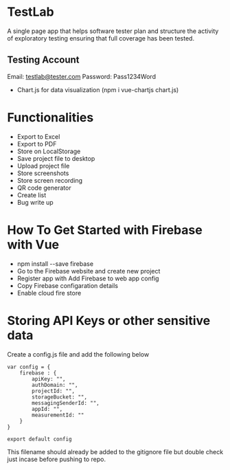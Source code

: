 # TestLab
A single page app that helps software tester plan and structure the activity of exploratory testing ensuring that full coverage has been tested.

## Testing Account
Email: testlab@tester.com
Password: Pass1234Word

- Chart.js for data visualization  (npm i vue-chartjs chart.js)



# Functionalities
- Export to Excel
- Export to PDF
- Store on LocalStorage
- Save project file to desktop
- Upload project file
- Store screenshots
- Store screen recording
- QR code generator  
- Create list
- Bug write up


# How To Get Started with Firebase with Vue
- npm install --save firebase
- Go to the Firebase website and create new project 
- Register app with Add Firebase to web app config
- Copy Firebase configaration details
- Enable cloud fire store


# Storing API Keys or other sensitive data
Create a config.js file and add the following below
```
var config = {
    firebase : {
        apiKey: "",
        authDomain: "",
        projectId: "",
        storageBucket: "",
        messagingSenderId: "",
        appId: "",
        measurementId: ""
    }
}

export default config
```
This filename should already be added to the gitignore file but double check just incase before pushing to repo.